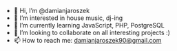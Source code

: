 - 👋 Hi, I’m @damianjaroszek
- 👀 I’m interested in house music, dj-ing
- 🌱 I’m currently learning JavaScript, PHP, PostgreSQL
- 💞️ I’m looking to collaborate on all interesting projects :) 
- 📫 How to reach me: damianjaroszek90@gmail.com

<!---
damianjaroszek/damianjaroszek is a ✨ special ✨ repository because its `README.md` (this file) appears on your GitHub profile.
You can click the Preview link to take a look at your changes.
--->
